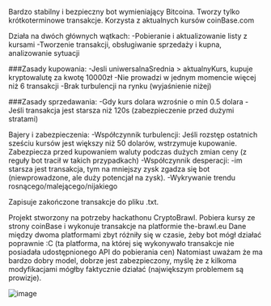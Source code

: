 Bardzo stabilny i bezpieczny bot wymieniający Bitcoina.
Tworzy tylko krótkoterminowe transakcje.
Korzysta z aktualnych kursów coinBase.com

Działa na dwóch głównych wątkach:
-Pobieranie i aktualizowanie listy z kursami
-Tworzenie transakcji, obsługiwanie sprzedaży i kupna, analizowanie sytuacji

###Zasady kupowania:
-Jesli uniwersalnaSrednia > aktualnyKurs, kupuje kryptowalutę za kwotę 10000zł
-Nie prowadzi w jednym momencie więcej niż 6 transakcji
-Brak turbulencji na rynku (wyjaśnienie niżej)

###Zasady sprzedawania:
-Gdy kurs dolara wzrośnie o min 0.5 dolara
-Jeśli transakcja jest starsza niż 120s (zabezpieczenie przed dużymi stratami)

Bajery i zabezpieczenia:
-Współczynnik turbulencji:
  Jeśli rozstęp ostatnich sześciu kursów jest większy niż 50 dolarów, wstrzymuje kupowanie. Zabezpiecza przed kupowaniem waluty podczas dużych zmian ceny (z reguły bot tracił w takich przypadkach)
-Współczynnik desperacji:
  -im starsza jest transakcja, tym na mniejszy zysk zgadza się bot (niewprowadzone, ale duży potencjał na zysk).
-Wykrywanie trendu rosnącego/malejącego/nijakiego 

Zapisuje zakończone transakcje do pliku .txt.

Projekt stworzony na potrzeby hackathonu CryptoBrawl. Pobiera kursy ze strony coinBase i wykonuje transakcje na platformie the-brawl.eu
Dane między dwoma platformami zbyt różniły się w czasie, żeby bot mógł działać poprawnie :C
(ta platforma, na której się wykonywało transakcje nie posiadała udostępnionego API do pobierania cen)
Natomiast uważam że ma bardzo dobry model, dobrze jest zabezpieczony, myślę że z kilkoma modyfikacjami mógłby faktycznie działać (największym problemem są prowizje).


![image](https://github.com/Zajac2003/Trading-Bot/assets/110545626/100a7d8d-50c9-453f-b7c7-df7e62e560bd)


